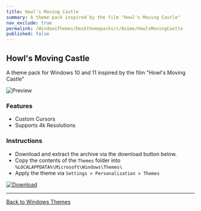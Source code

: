 ```yaml
---
title: Howl's Moving Castle
summary: A theme pack inspired by the film "Howl's Moving Castle"
nav_exclude: true
permalink: /WindowsThemes/Deskthemepacks/c/Anime/HowlsMovingCastle
published: false
---
```


## Howl's Moving Castle

A theme pack for Windows 10 and 11 inspired by the film "Howl's Moving Castle"

![Preview](https://gitlab.com/the-back-room/deskthemepacks/sfw/howls-moving-castle/-/raw/main/Extras/Preview.bmp)

### Features

- Custom Cursors
- Supports 4k Resolutions

### Instructions

- Download and extract the archive via the download button below.
- Copy the contents of the `Themes` folder into `%LOCALAPPDATA%\Microsoft\Windows\Themes\`
- Apply the theme via `Settings > Personalization > Themes`

[![Download](https://img.shields.io/badge/Download-black?style=for-the-badge&logo=gitlab&logoColor=white&logoSize=auto&labelColor=red&color=black&cacheSeconds=3600)](https://gitlab.com/the-back-room/deskthemepacks/sfw/howls-moving-castle/-/archive/main/howls-moving-castle-main.zip)

---

<a href="/WindowsThemes" class="btn btn--secondary btn--sm">Back to Windows Themes</a>